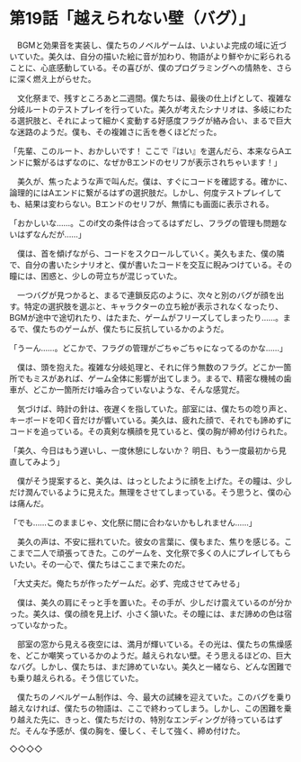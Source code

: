 # 第19話「越えられない壁（バグ）」

　BGMと効果音を実装し、僕たちのノベルゲームは、いよいよ完成の域に近づいていた。美久は、自分の描いた絵に音が加わり、物語がより鮮やかに彩られることに、心底感動している。その喜びが、僕のプログラミングへの情熱を、さらに深く燃え上がらせた。

　文化祭まで、残すところあと二週間。僕たちは、最後の仕上げとして、複雑な分岐ルートのテストプレイを行っていた。美久が考えたシナリオは、多岐にわたる選択肢と、それによって細かく変動する好感度フラグが絡み合い、まるで巨大な迷路のようだ。僕も、その複雑さに舌を巻くほどだった。

「先輩、このルート、おかしいです！ ここで『はい』を選んだら、本来ならAエンドに繋がるはずなのに、なぜかBエンドのセリフが表示されちゃいます！」

　美久が、焦ったような声で叫んだ。僕は、すぐにコードを確認する。確かに、論理的にはAエンドに繋がるはずの選択肢だ。しかし、何度テストプレイしても、結果は変わらない。Bエンドのセリフが、無情にも画面に表示される。

「おかしいな……。このif文の条件は合ってるはずだし、フラグの管理も問題ないはずなんだが……」

　僕は、首を傾げながら、コードをスクロールしていく。美久もまた、僕の隣で、自分の書いたシナリオと、僕が書いたコードを交互に睨みつけている。その瞳には、困惑と、少しの苛立ちが混じっていた。

　一つバグが見つかると、まるで連鎖反応のように、次々と別のバグが顔を出す。特定の選択肢を選ぶと、キャラクターの立ち絵が表示されなくなったり、BGMが途中で途切れたり、はたまた、ゲームがフリーズしてしまったり……。まるで、僕たちのゲームが、僕たちに反抗しているかのようだ。

「うーん……。どこかで、フラグの管理がごちゃごちゃになってるのかな……」

　僕は、頭を抱えた。複雑な分岐処理と、それに伴う無数のフラグ。どこか一箇所でもミスがあれば、ゲーム全体に影響が出てしまう。まるで、精密な機械の歯車が、どこか一箇所だけ噛み合っていないような、そんな感覚だ。

　気づけば、時計の針は、夜遅くを指していた。部室には、僕たちの唸り声と、キーボードを叩く音だけが響いている。美久は、疲れた顔で、それでも諦めずにコードを追っている。その真剣な横顔を見ていると、僕の胸が締め付けられた。

「美久、今日はもう遅いし、一度休憩にしないか？ 明日、もう一度最初から見直してみよう」

　僕がそう提案すると、美久は、はっとしたように顔を上げた。その瞳は、少しだけ潤んでいるように見えた。無理をさせてしまっている。そう思うと、僕の心は痛んだ。

「でも……このままじゃ、文化祭に間に合わないかもしれません……」

　美久の声は、不安に揺れていた。彼女の言葉に、僕もまた、焦りを感じる。ここまで二人で頑張ってきた。このゲームを、文化祭で多くの人にプレイしてもらいたい。その一心で、僕たちはここまで来たのだ。

「大丈夫だ。俺たちが作ったゲームだ。必ず、完成させてみせる」

　僕は、美久の肩にそっと手を置いた。その手が、少しだけ震えているのが分かった。美久は、僕の顔を見上げ、小さく頷いた。その瞳には、まだ諦めの色は宿っていなかった。

　部室の窓から見える夜空には、満月が輝いている。その光は、僕たちの焦燥感を、どこか嘲笑っているかのようだ。越えられない壁。そう思えるほどの、巨大なバグ。しかし、僕たちは、まだ諦めていない。美久と一緒なら、どんな困難でも乗り越えられる。そう信じていた。

　僕たちのノベルゲーム制作は、今、最大の試練を迎えていた。このバグを乗り越えなければ、僕たちの物語は、ここで終わってしまう。しかし、この困難を乗り越えた先に、きっと、僕たちだけの、特別なエンディングが待っているはずだ。そんな予感が、僕の胸を、優しく、そして強く、締め付けた。

◇◇◇◇
